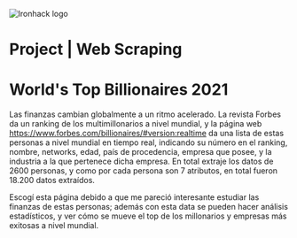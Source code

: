 ![Ironhack logo](https://i.imgur.com/1QgrNNw.png)

# Project | Web Scraping

# World's Top Billionaires 2021


Las finanzas cambian globalmente a un ritmo acelerado. La revista Forbes da un ranking de los multimillonarios a nivel mundial, y la página web https://www.forbes.com/billionaires/#version:realtime da una lista de estas personas a nivel mundial en tiempo real, indicando su número en el ranking, nombre, networks, edad, país de procedencia, empresa que posee, y la industria a la que pertenece dicha empresa. En total extraje los datos de 2600 personas, y como por cada persona son 7 atributos, en total fueron 18.200 datos extraídos.

Escogí esta página debido a que me pareció interesante estudiar las finanzas de estas personas; además con esta data se pueden hacer análisis estadísticos, y ver cómo se mueve el top de los millonarios y empresas más exitosas a nivel mundial.

